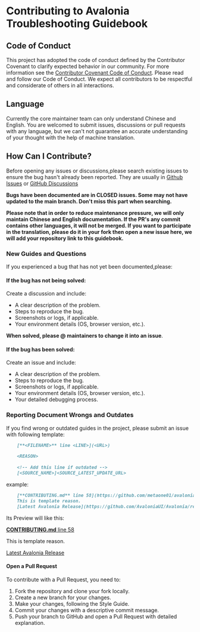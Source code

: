 ﻿# Contributing to Avalonia Troubleshooting Guidebook

## Code of Conduct

This project has adopted the code of conduct defined by the Contributor Covenant to clarify expected behavior in our community. 
For more information see the [Contributor Covenant Code of Conduct](https://www.contributor-covenant.org).
Please read and follow our Code of Conduct. 
We expect all contributors to be respectful and considerate of others in all interactions.

## Language

Currently the core maintainer team can only understand Chinese and English. 
You are welcomed to submit issues, discussions or pull requests with any language, 
but we can't not guarantee an accurate understanding of your thought with the help of machine translation.

## How Can I Contribute?

Before opening any issues or discussions,please search existing issues to ensure the bug hasn't already been reported.
They are usually in [Github Issues](https://github.com/metaone01/avalonia-troubleshooting-guidebook/issues)
or [GitHub Discussions](https://github.com/metaone01/avalonia-troubleshooting-guidebook/discussions)

**Bugs have been documented are in CLOSED issues. 
Some may not have updated to the main branch. 
Don't miss this part when searching.**

**Please note that in order to reduce maintenance pressure, we will only maintain Chinese and English documentation. 
If the PR's any commit contains other languages, it will not be merged. 
If you want to participate in the translation, please do it in your fork
then open a new issue here, we will add your repository link to this guidebook.**

### New Guides and Questions

If you experienced a bug that has not yet been documented,please:

#### If the bug has not being solved:

Create a discussion and include:

* A clear description of the problem.
* Steps to reproduce the bug.
* Screenshots or logs, if applicable.
* Your environment details (OS, browser version, etc.).

**When solved, please @ maintainers to change it into an issue**.

#### If the bug has been solved:

Create an issue and include:

* A clear description of the problem.
* Steps to reproduce the bug.
* Screenshots or logs, if applicable.
* Your environment details (OS, browser version, etc.).
* Your detailed debugging process.

### Reporting Document Wrongs and Outdates

If you find wrong or outdated guides in the project, please submit an issue with following template:

```markdown
    [**<FILENAME>** line <LINE>](<URL>) 
    
    <REASON>
    
    <!-- Add this line if outdated -->
    [<SOURCE_NAME>]<SOURCE_LATEST_UPDATE_URL>
```

example:

```markdown
    [**CONTRIBUTING.md** line 58](https://github.com/metaone01/avalonia-troubleshooting-guidebook/blob/english/CONTRIBUTING.md#L58)
    This is template reason.
    [Latest Avalonia Release](https://github.com/AvaloniaUI/Avalonia/releases/latest)
```

Its Preview will like this:

[**CONTRIBUTING.md** line 58](https://github.com/metaone01/avalonia-troubleshooting-guidebook/blob/english/CONTRIBUTING.md#L58)

This is template reason.

[Latest Avalonia Release](https://github.com/AvaloniaUI/Avalonia/releases/latest)

#### Open a Pull Request

To contribute with a Pull Request, you need to:

1. Fork the repository and clone your fork locally.
2. Create a new branch for your changes.
3. Make your changes, following the Style Guide.
4. Commit your changes with a descriptive commit message.
5. Push your branch to GitHub and open a Pull Request with detailed explanation.
